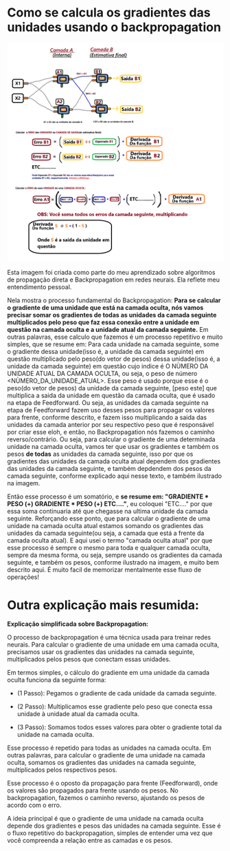 # Como se calcula os gradientes das unidades usando o backpropagation
![Slide Backpropagation](./Slide_Backpropagation_APRIMORADO.png "Backpropagation")

Esta imagem foi criada como parte do meu aprendizado sobre algoritmos de propagação direta e Backpropagation em redes neurais. Ela reflete meu entendimento pessoal.

Nela mostra o processo fundamental do Backpropagation: **Para se calcular o gradiente de uma unidade que está na camada oculta, nós vamos precisar somar os gradientes de todas as unidades da camada seguinte multiplicados pelo peso que faz essa conexão entre a unidade em questão na camada oculta e a unidade atual da camada seguinte.** Em outras palavras, esse calculo que fazemos é um processo repetitivo e muito simples, que se resume em: Para cada unidade na camada seguinte, some o gradiente dessa unidade(isso é, a unidade da camada seguinte) em questão multiplicado pelo peso(do vetor de pesos) dessa unidade(isso é, a unidade da camada seguinte) em questão cujo indice é O NÙMERO DA UNIDADE ATUAL DA CAMADA OCULTA, ou seja, o peso de número <NÙMERO_DA_UNIDADE_ATUAL>. Esse peso é usado porque esse é o peso(do vetor de pesos) da unidade da camada seguinte, [peso este] que multiplica a saida da unidade em questão da camada oculta, que é usado na etapa de Feedforward. Ou seja, as unidades da camada seguinte na etapa de Feedforward fazem uso desses pesos para propagar os valores para frente, conforme descrito, e fazem isso multiplicando a saida das unidades da camada anterior por seu respectivo peso que é responsável por criar esse eloh, e então, no Backpropagation nós fazemos o caminho reverso/contrário. Ou seja, para calcular o gradiente de uma determinada unidade na camada oculta, vamos ter que usar os gradientes e também os pesos **de todas** as unidades da camada seguinte, isso por que os gradientes das unidades da camada oculta atual dependem dos gradientes das unidades da camada seguinte, e também depdendem dos pesos da camada seguinte, conforme explicado aqui nesse texto, e também ilustrado na imagem. 

Então esse processo é um somatório, e **se resume em: "GRADIENTE * PESO (+) GRADIENTE * PESO (+) ETC...."**, eu coloquei "ETC...." por que essa soma continuaria até que chegasse na ultima unidade da camada seguinte. Reforçando esse ponto, que para calcular o gradiente de uma unidade na camada oculta atual estamos somando os gradientes das unidades da camada seguinte(ou seja, a camada que está a frente da camada oculta atual). E aqui usei o termo "camada oculta atual" por que esse processo é sempre o mesmo para toda e qualquer camada oculta, sempre da mesma forma, ou seja, sempre usando os gradientes da camada seguinte, e também os pesos, conforme ilustrado na imagem, e muito bem descrito aqui. É muito facil de memorizar mentalmente esse fluxo de operações!

# Outra explicação mais resumida:
**Explicação simplificada sobre Backpropagation:**

O processo de backpropagation é uma técnica usada para treinar redes neurais. Para calcular o gradiente de uma unidade em uma camada oculta, precisamos usar os gradientes das unidades na camada seguinte, multiplicados pelos pesos que conectam essas unidades.

Em termos simples, o cálculo do gradiente em uma unidade da camada oculta funciona da seguinte forma: 
 - (1 Passo): Pegamos o gradiente de cada unidade da camada seguinte.

 - (2 Passo): Multiplicamos esse gradiente pelo peso que conecta essa unidade à unidade atual da camada oculta.

 - (3 Passo): Somamos todos esses valores para obter o gradiente total da unidade na camada oculta.

Esse processo é repetido para todas as unidades na camada oculta. Em outras palavras, para calcular o gradiente de uma unidade na camada oculta, somamos os gradientes das unidades na camada seguinte, multiplicados pelos respectivos pesos.

Esse processo é o oposto da propagação para frente (Feedforward), onde os valores são propagados para frente usando os pesos. No backpropagation, fazemos o caminho reverso, ajustando os pesos de acordo com o erro.

A ideia principal é que o gradiente de uma unidade na camada oculta depende dos gradientes e pesos das unidades na camada seguinte. Esse é o fluxo repetitivo do backpropagation, simples de entender uma vez que você compreenda a relação entre as camadas e os pesos.